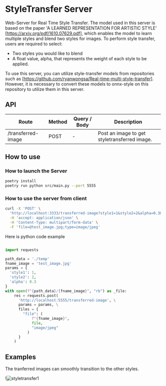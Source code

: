 # StyleTransfer Server

Web-Server for Real Time Style Transfer.
The model used in this server is based on the paper 'A LEARNED REPRESENTATION FOR ARTISTIC STYLE' [https://arxiv.org/pdf/1610.07629.pdf], which enables the model to learn multiple styles and blend two styles for images.
To perform style transfer, users are required to select:

- Two styles you would like to blend
- A float value, alpha, that represents the weight of each style to be applied.

To use this server, you can utilize style-transfer models from repositories such as [https://github.com/ryanwongsa/Real-time-multi-style-transfer]. However, it is necessary to convert these models to onnx-style on this repository to utilize them in this server.

## API

| Route | Method | Query / Body | Description |
| --- | --- | --- | --- |
| /transferred-image | POST | - | Post an image to get styletransferred image. |

## How to use

### How to launch the Server

```bash
poetry install
poetry run python src/main.py --port 5555
```

### How to use the server from client

```bash
curl -X 'POST' \
  'http://localhost:3333/transferred-image?style1=1&style2=2&alpha=0.3&test=1' \
  -H 'accept: application/json' \
  -H 'Content-Type: multipart/form-data' \
  -F 'file=@test_image.jpg;type=image/jpeg'
```

Here is python code example

```python

import requests

path_data = './temp'
fname_image = 'test_image.jpg'
params = {
  'style1': 1,
  'style2': 2,
  'alpha': 0.3
}
with open(f"{path_data}/{fname_image}", "rb") as _file:
    res = requests.post(
      'http://localhost:5555/transferred-image', \
      params = params, \
      files = {
        "file": (
            f"{fname_image}",
            file,
            "image/jpeg"
          )
      }
    )
```

## Examples  

The tranferred images can smoothly transition to the other styles.

!<img src="https://eye.kohei-kevin.com/wp-content/uploads/2023/03/247cf8ad-d8c5-41a7-bb99-14ed8031a719-1.png" alt="styletransfer1" title="styletransfer1">
